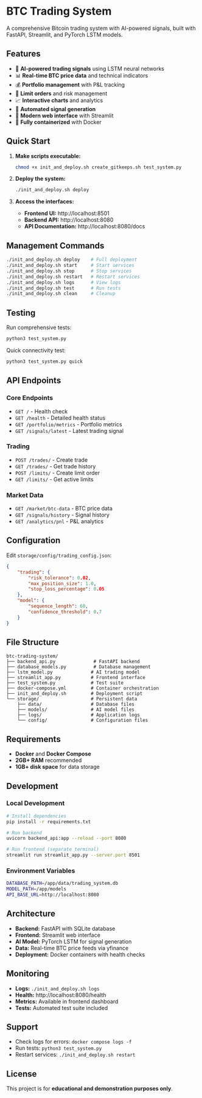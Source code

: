 # BTC Trading System

A comprehensive Bitcoin trading system with AI-powered signals, built with FastAPI, Streamlit, and PyTorch LSTM models.

## Features

- 🤖 **AI-powered trading signals** using LSTM neural networks
- 📊 **Real-time BTC price data** and technical indicators  
- 💰 **Portfolio management** with P&L tracking
- 🎯 **Limit orders** and risk management
- 📈 **Interactive charts** and analytics
- 🔄 **Automated signal generation**
- 📱 **Modern web interface** with Streamlit
- 🐳 **Fully containerized** with Docker

## Quick Start

1. **Make scripts executable:**
   ```bash
   chmod +x init_and_deploy.sh create_gitkeeps.sh test_system.py
   ```

2. **Deploy the system:**
   ```bash
   ./init_and_deploy.sh deploy
   ```

3. **Access the interfaces:**
   - **Frontend UI:** http://localhost:8501
   - **Backend API:** http://localhost:8080  
   - **API Documentation:** http://localhost:8080/docs

## Management Commands

```bash
./init_and_deploy.sh deploy    # Full deployment
./init_and_deploy.sh start     # Start services
./init_and_deploy.sh stop      # Stop services  
./init_and_deploy.sh restart   # Restart services
./init_and_deploy.sh logs      # View logs
./init_and_deploy.sh test      # Run tests
./init_and_deploy.sh clean     # Cleanup
```

## Testing

Run comprehensive tests:
```bash
python3 test_system.py
```

Quick connectivity test:
```bash
python3 test_system.py quick
```

## API Endpoints

### Core Endpoints
- `GET /` - Health check
- `GET /health` - Detailed health status
- `GET /portfolio/metrics` - Portfolio metrics
- `GET /signals/latest` - Latest trading signal

### Trading
- `POST /trades/` - Create trade
- `GET /trades/` - Get trade history
- `POST /limits/` - Create limit order
- `GET /limits/` - Get active limits

### Market Data
- `GET /market/btc-data` - BTC price data
- `GET /signals/history` - Signal history
- `GET /analytics/pnl` - P&L analytics

## Configuration

Edit `storage/config/trading_config.json`:
```json
{
    "trading": {
        "risk_tolerance": 0.02,
        "max_position_size": 1.0,
        "stop_loss_percentage": 0.05
    },
    "model": {
        "sequence_length": 60,
        "confidence_threshold": 0.7
    }
}
```

## File Structure

```
btc-trading-system/
├── backend_api.py              # FastAPI backend
├── database_models.py          # Database management
├── lstm_model.py              # AI trading model
├── streamlit_app.py           # Frontend interface
├── test_system.py             # Test suite
├── docker-compose.yml         # Container orchestration
├── init_and_deploy.sh         # Deployment script
└── storage/                   # Persistent data
    ├── data/                  # Database files
    ├── models/                # AI model files
    ├── logs/                  # Application logs
    └── config/                # Configuration files
```

## Requirements

- **Docker** and **Docker Compose**
- **2GB+ RAM** recommended
- **1GB+ disk space** for data storage

## Development

### Local Development
```bash
# Install dependencies
pip install -r requirements.txt

# Run backend
uvicorn backend_api:app --reload --port 8080

# Run frontend (separate terminal)
streamlit run streamlit_app.py --server.port 8501
```

### Environment Variables
```bash
DATABASE_PATH=/app/data/trading_system.db
MODEL_PATH=/app/models
API_BASE_URL=http://localhost:8080
```

## Architecture

- **Backend:** FastAPI with SQLite database
- **Frontend:** Streamlit web interface
- **AI Model:** PyTorch LSTM for signal generation
- **Data:** Real-time BTC price feeds via yfinance
- **Deployment:** Docker containers with health checks

## Monitoring

- **Logs:** `./init_and_deploy.sh logs`
- **Health:** http://localhost:8080/health
- **Metrics:** Available in frontend dashboard
- **Tests:** Automated test suite included

## Support

- Check logs for errors: `docker compose logs -f`
- Run tests: `python3 test_system.py`
- Restart services: `./init_and_deploy.sh restart`

## License

This project is for **educational and demonstration purposes only**.
